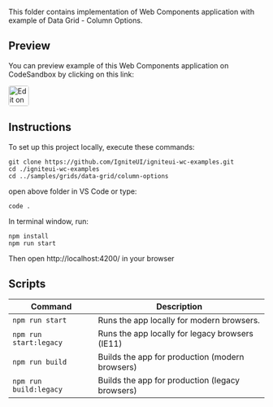 <!-- NOTE: do not change this file because it's auto re-generated from: -->
<!-- https://github.com/IgniteUI/igniteui-wc-examples/tree/master/templates/browser/sample/ReadMe.md -->

This folder contains implementation of Web Components application with example of Data Grid - Column Options.

## Preview

You can preview example of this Web Components application on CodeSandbox by clicking on this link:

<html lang="en" xmlns="http://www.w3.org/1999/xhtml">
    <body>
        <a target="_blank" href="https://codesandbox.io/s/github/IgniteUI/igniteui-wc-examples/tree/master/samples/grids/data-grid/column-options?fontsize=14&hidenavigation=1&theme=dark&view=preview&file=/src/{SampleFile}" rel="noopener noreferrer">
            <img height="40px" style="border-radius: 0.25rem" alt="Edit on CodeSandbox" src="https://static.infragistics.com/xplatform/images/sandbox/code.png"/>
        </a>
    </body>
</html>


## Instructions
To set up this project locally, execute these commands:

```
git clone https://github.com/IgniteUI/igniteui-wc-examples.git
cd ./igniteui-wc-examples
cd ../samples/grids/data-grid/column-options
```

open above folder in VS Code or type:
```
code .
```

In terminal window, run:

```
npm install
npm run start
```

Then open http://localhost:4200/ in your browser

<!--
This project was created with [IgniteUI/create-webcomponents-app](https://github.com/IgniteUI/create-webcomponents-app). -->

## Scripts

| Command                | Description  |
|------------------------|--------------|
| `npm run start`        | Runs the app locally for modern browsers. |
| `npm run start:legacy` | Runs the app locally for legacy browsers (IE11) |
| `npm run build`        | Builds the app for production (modern browsers) |
| `npm run build:legacy` | Builds the app for production (legacy browsers) |
